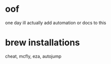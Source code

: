 # oof

one day ill actually add automation or docs to this

# brew installations

cheat, mcfly, eza, autojump